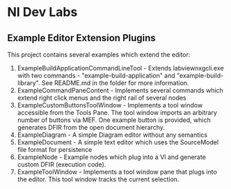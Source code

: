 ﻿# NI Dev Labs
## Example Editor Extension Plugins 

This project contains several examples which extend the editor:

1. ExampleBuildApplicationCommandLineTool - Extends labviewnxgcli.exe with two commands - "example-build-application" and "example-build-library". See README.md in the folder for more information.
1. ExampleCommandPaneContent - Implements several commands which extend right click menus and the right rail of several nodes
1. ExampleCustomButtonsToolWindow - Implements a tool window accessible from the Tools Pane. The tool window imports an arbitrary number of buttons via MEF. One example button is provided, which generates DFIR from the open document hierarchy.
1. ExampleDiagram - A simple Diagram editor without any semantics
1. ExampleDocument - A simple text editor which uses the SourceModel file format for persistence
1. ExampleNode - Example nodes which plug into a VI and generate custom DFIR (execution code).
1. ExampleToolWindow - Implements a tool window pane that plugs into the editor.  This tool window tracks the current selection.
